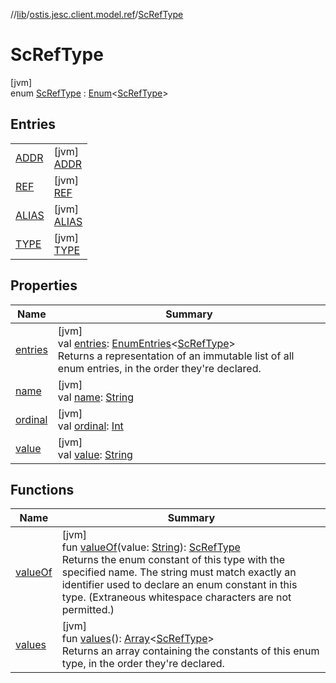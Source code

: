 //[lib](../../../index.md)/[ostis.jesc.client.model.ref](../index.md)/[ScRefType](index.md)

# ScRefType

[jvm]\
enum [ScRefType](index.md) : [Enum](https://kotlinlang.org/api/latest/jvm/stdlib/kotlin/-enum/index.html)&lt;[ScRefType](index.md)&gt;

## Entries

| | |
|---|---|
| [ADDR](-a-d-d-r/index.md) | [jvm]<br>[ADDR](-a-d-d-r/index.md) |
| [REF](-r-e-f/index.md) | [jvm]<br>[REF](-r-e-f/index.md) |
| [ALIAS](-a-l-i-a-s/index.md) | [jvm]<br>[ALIAS](-a-l-i-a-s/index.md) |
| [TYPE](-t-y-p-e/index.md) | [jvm]<br>[TYPE](-t-y-p-e/index.md) |

## Properties

| Name | Summary |
|---|---|
| [entries](entries.md) | [jvm]<br>val [entries](entries.md): [EnumEntries](https://kotlinlang.org/api/latest/jvm/stdlib/kotlin.enums/-enum-entries/index.html)&lt;[ScRefType](index.md)&gt;<br>Returns a representation of an immutable list of all enum entries, in the order they're declared. |
| [name](../../ostis.jesc.memory.element.node/-sc-node-type/-v-a-r_-m-a-t-e-r-i-a-l/index.md#-372974862%2FProperties%2F1299105613) | [jvm]<br>val [name](../../ostis.jesc.memory.element.node/-sc-node-type/-v-a-r_-m-a-t-e-r-i-a-l/index.md#-372974862%2FProperties%2F1299105613): [String](https://kotlinlang.org/api/latest/jvm/stdlib/kotlin/-string/index.html) |
| [ordinal](../../ostis.jesc.memory.element.node/-sc-node-type/-v-a-r_-m-a-t-e-r-i-a-l/index.md#-739389684%2FProperties%2F1299105613) | [jvm]<br>val [ordinal](../../ostis.jesc.memory.element.node/-sc-node-type/-v-a-r_-m-a-t-e-r-i-a-l/index.md#-739389684%2FProperties%2F1299105613): [Int](https://kotlinlang.org/api/latest/jvm/stdlib/kotlin/-int/index.html) |
| [value](value.md) | [jvm]<br>val [value](value.md): [String](https://kotlinlang.org/api/latest/jvm/stdlib/kotlin/-string/index.html) |

## Functions

| Name | Summary |
|---|---|
| [valueOf](value-of.md) | [jvm]<br>fun [valueOf](value-of.md)(value: [String](https://kotlinlang.org/api/latest/jvm/stdlib/kotlin/-string/index.html)): [ScRefType](index.md)<br>Returns the enum constant of this type with the specified name. The string must match exactly an identifier used to declare an enum constant in this type. (Extraneous whitespace characters are not permitted.) |
| [values](values.md) | [jvm]<br>fun [values](values.md)(): [Array](https://kotlinlang.org/api/latest/jvm/stdlib/kotlin/-array/index.html)&lt;[ScRefType](index.md)&gt;<br>Returns an array containing the constants of this enum type, in the order they're declared. |
